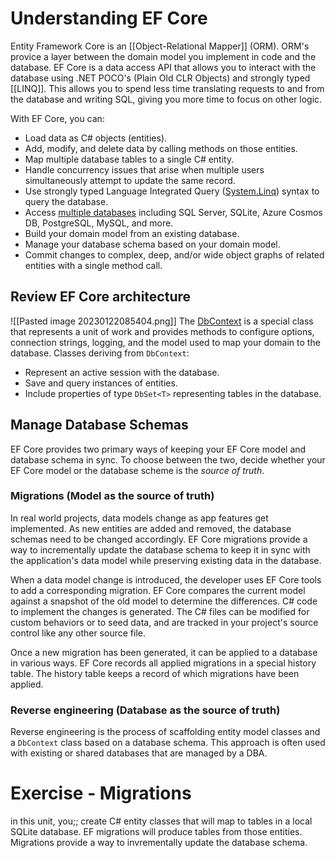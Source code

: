 # Understanding EF Core
Entity Framework Core is an [[Object-Relational Mapper]] (ORM). ORM's provice a layer between the domain model you implement in code and the database. EF Core is a data access API that allows you to interact with the database using .NET POCO's (Plain Old CLR Objects) and strongly typed [[LINQ]]. This allows you to spend less time translating requests to and from the database and writing SQL, giving you more time to focus on other logic. 

With EF Core, you can:

-   Load data as C# objects (entities).
-   Add, modify, and delete data by calling methods on those entities.
-   Map multiple database tables to a single C# entity.
-   Handle concurrency issues that arise when multiple users simultaneously attempt to update the same record.
-   Use strongly typed Language Integrated Query ([System.Linq](https://learn.microsoft.com/en-us/dotnet/api/system.linq)) syntax to query the database.
-   Access [multiple databases](https://learn.microsoft.com/en-us/ef/core/providers/) including SQL Server, SQLite, Azure Cosmos DB, PostgreSQL, MySQL, and more.
-   Build your domain model from an existing database.
-   Manage your database schema based on your domain model.
-   Commit changes to complex, deep, and/or wide object graphs of related entities with a single method call.

## Review EF Core architecture
![[Pasted image 20230122085404.png]]
The [DbContext](https://learn.microsoft.com/en-us/ef/core/dbcontext-configuration) is a special class that represents a unit of work and provides methods to configure options, connection strings, logging, and the model used to map your domain to the database. Classes deriving from `DbContext`:

-   Represent an active session with the database.
-   Save and query instances of entities.
-   Include properties of type `DbSet<T>` representing tables in the database.

## Manage Database Schemas
EF Core provides two primary ways of keeping your EF Core model and database schema in sync. To choose between the two, decide whether your EF Core model or the database scheme is the *source of truth*. 

### Migrations (Model as the source of truth)

In real world projects, data models change as app features get implemented. As new entities are added and removed, the database schemas need to be changed accordingly. EF Core migrations provide a way to incrementally update the database schema to keep it in sync with the application's data model while preserving existing data in the database.

When a data model change is introduced, the developer uses EF Core tools to add a corresponding migration. EF Core compares the current model against a snapshot of the old model to determine the differences. C# code to implement the changes is generated. The C# files can be modified for custom behaviors or to seed data, and are tracked in your project's source control like any other source file.

Once a new migration has been generated, it can be applied to a database in various ways. EF Core records all applied migrations in a special history table. The history table keeps a record of which migrations have been applied.

### Reverse engineering (Database as the source of truth)

Reverse engineering is the process of scaffolding entity model classes and a `DbContext` class based on a database schema. This approach is often used with existing or shared databases that are managed by a DBA.

# Exercise - Migrations
in this unit, you;; create C# entity classes that will map to tables in a local SQLite database. EF migrations will produce tables from those entities. Migrations provide a way to invrementally update the database schema. 